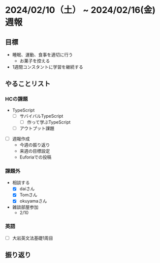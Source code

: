 # 2024/02/10（土） ~ 2024/02/16(金) 週報

## 目標

- 睡眠、運動、食事を適切に行う
  - お菓子を控える
- 1週間コンスタントに学習を継続する

## やることリスト

### HCの課題

- TypeScript
  - [ ] サバイバルTypeScript
    - [ ] 作って学ぶTypeScript
  - [ ] アウトプット課題

- [ ] 週報作成
  - 今週の振り返り
  - 来週の目標設定
  - Euforiaでの投稿

### 課題外

- 相談する
  - [x] daiさん
  - [x] Tomさん
  - [x] okuyamaさん
- 雑談部屋参加
  - 2/10

### 英語

- [ ] 大岩英文法基礎1周目

## 振り返り
